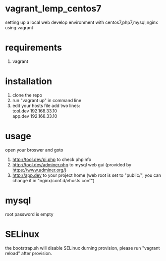 # vagrant_lemp_centos7

setting up a local web develop environment with centos7,php7,mysql,nginx using vagrant

# requirements
1. vagrant

# installation
1. clone the repo  
2. run "vagrant up" in command line  
3. edit your hosts file add two lines:  
tool.dev    192.168.33.10  
app.dev     192.168.33.10

# usage
open your broswer and goto  
1. http://tool.dev/pi.php to check phpinfo  
2. http://tool.dev/adminer.php to mysql web gui (provided by https://www.adminer.org/)  
3. http://app.dev to your project home (web root is set to "public/", you can change it in "nginx/conf.d/vhosts.conf")  

# mysql
root password is empty

# SELinux
the bootstrap.sh will disable SELinux durning provision, please run "vagrant reload" after provision.
